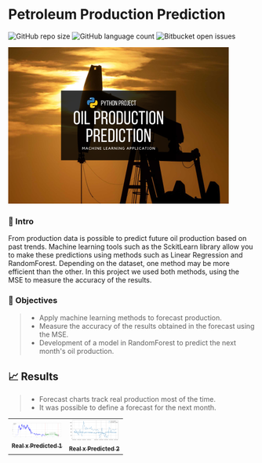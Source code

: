 # Petroleum Production Prediction

<!---Esses são exemplos. Veja https://shields.io para outras pessoas ou para personalizar este conjunto de escudos. Você pode querer incluir dependências, status do projeto e informações de licença aqui--->

![GitHub repo size](https://img.shields.io/badge/REPO%20SIZE-3830kb-green)
![GitHub language count](https://img.shields.io/badge/LANGUAGES-1-green)
![Bitbucket open issues](https://img.shields.io/badge/OPEN%20ISSUES-NO%20ISSUES-green)

<img src="project-image.png" alt=" ">


### :speech_balloon: Intro

From production data is possible to predict future oil production based on past trends. Machine learning tools such as the SckitLearn library allow you to make these predictions using methods such as Linear Regression and RandomForest. Depending on the dataset, one method may be more efficient than the other. In this project we used both methods, using the MSE to measure the accuracy of the results.

### :rocket: Objectives

> - Apply machine learning methods to forecast production.
> - Measure the accuracy of the results obtained in the forecast using the MSE.
> - Development of a model in RandomForest to predict the next month's oil production.

## :chart_with_upwards_trend: Results

> - Forecast charts track real production most of the time.
> - It was possible to define a forecast for the next month.

<!--## :bar_chart: Images-->
<table>
  <tr>
    <td align="center">
      <a href="image-1.png">
        <img src="image-1.png" width="100px;" alt=" "/><br>
        <sub>
          <b>Real x Predicted 1</b>
        </sub>
      </a>
    </td>
    <td align="center">
      <a href="image-2.png">
        <img src="image-2.png" width="100px;" alt=" "/><br>
        <sub>
          <b>Real x Predicted 2</b>
        </sub>
      </a>
    </td>
</table>
